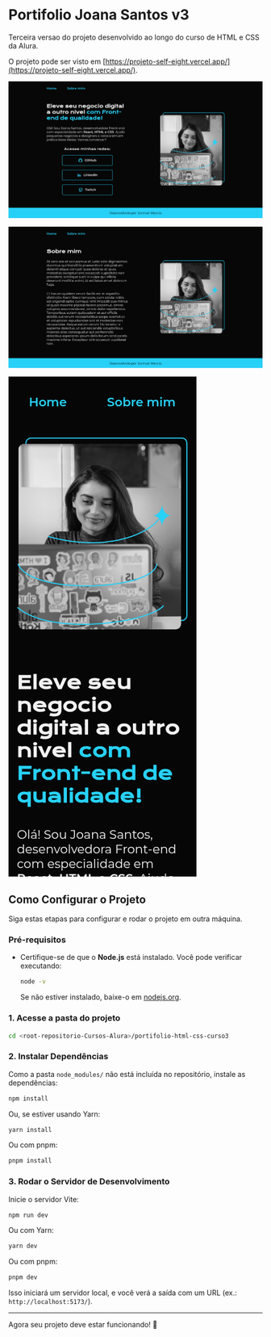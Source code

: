 # Portifolio Joana Santos v3

Terceira versao do projeto desenvolvido ao longo do curso de HTML e CSS da Alura.

O projeto pode ser visto em [https://projeto-self-eight.vercel.app/](https://projeto-self-eight.vercel.app/).

![Imagem da home page do Projeto](public/portifolio-html-css-curso4-home.png "Home Joana Santos")

![Imagem da pagina sobre do Projeto](public/portifolio-html-css-curso4-about.png "About Joana Santos")

![Imagem da home page do Projeto mobile](public/portifolio-html-css-curso4-home-mobile.png "Home Joana Santos Mobile")

## Como Configurar o Projeto

Siga estas etapas para configurar e rodar o projeto em outra máquina.

### Pré-requisitos
- Certifique-se de que o **Node.js** está instalado. Você pode verificar executando:
  ```sh
  node -v
  ```
  Se não estiver instalado, baixe-o em [nodejs.org](https://nodejs.org/).

### 1. Acesse a pasta do projeto
```sh
cd <root-repositorio-Cursos-Alura>/portifolio-html-css-curso3
```

### 2. Instalar Dependências
Como a pasta `node_modules/` não está incluída no repositório, instale as dependências:
```sh
npm install
```
Ou, se estiver usando Yarn:
```sh
yarn install
```
Ou com pnpm:
```sh
pnpm install
```

### 3. Rodar o Servidor de Desenvolvimento
Inicie o servidor Vite:
```sh
npm run dev
```
Ou com Yarn:
```sh
yarn dev
```
Ou com pnpm:
```sh
pnpm dev
```

Isso iniciará um servidor local, e você verá a saída com um URL (ex.: `http://localhost:5173/`).

---

Agora seu projeto deve estar funcionando! 🚀
